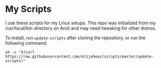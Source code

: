 # My Scripts
I use these scripts for my Linux setups. This repo was initialized from my /usr/local/bin directory on Arch and may need tweaking for other distros.

To install, run `update-scripts` after cloning the repository, or run the following command:

`sh -c "$(curl https://raw.githubusercontent.com/elijaheac/scripts/master/update-scripts)"`
